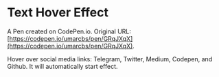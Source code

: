 # Text Hover Effect

A Pen created on CodePen.io. Original URL: [https://codepen.io/umarcbs/pen/GRqJXqX](https://codepen.io/umarcbs/pen/GRqJXqX).

Hover over social media links: Telegram, Twitter, Medium, Codepen, and Github. It will automatically start effect.